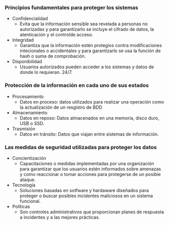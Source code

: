 ### Principios fundamentales para proteger los sistemas
* Confidencialidad
	- Evita que la información sensible sea revelada a personas no autorizadas y para garantizarlo se incluye el cifrado de datos, la atenticación y el controlde acceso.
* Integridad
	- Garantiza que la información estén protegios contra modificaciones intecionales o accidentales y para garantizarlo se usa la función de hash o suma de comprobación.
* Disponibilidad
	- Usuarios autorizados pueden acceder a los sistemas y datos de donde lo requieran. 24/7.
### Protección de la información en cada uno de sus estados
* Procesamiento
	- Datos en proceso: datos utilizados para realizar una operación como la actualización de un resgistro de BDD
* Almacenamiento
	- Datos en reposo: Datos almacenados en una memoria, disco duro, USB o SSD.
* Trasmisión
	- Datos en tránsito: Datos que viajan entre sistemas de información.
### Las medidas de seguridad utilizadas para proteger los datos
* Concientización
	- Capacitaciones o medidas implementadas por una organización para garantizar que los usuarios estén informados sobre amenazas y como reaccionar o tomar acciones para protegerse de un posible ataque.
* Tecnología
	- Soluciones basadas en sotfware y hardaware diseñados para proteger o buscar posibles incidentes maliciosos en un sistema funcional.
* Políticas
	- Son controles administrativos que proporcionan planes de respuesta a incidentes y a las mejores prácticas.

